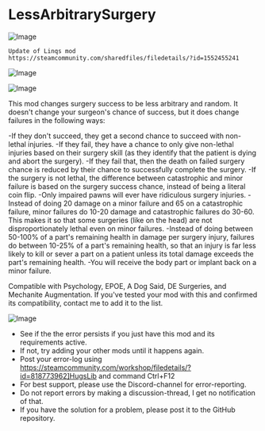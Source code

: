 # LessArbitrarySurgery

![Image](https://i.imgur.com/buuPQel.png)

    Update of Linqs mod
    https://steamcommunity.com/sharedfiles/filedetails/?id=1552455241

![Image](https://i.imgur.com/pufA0kM.png)

	
![Image](https://i.imgur.com/Z4GOv8H.png)


This mod changes surgery success to be less arbitrary and random. It doesn't change your surgeon's chance of success, but it does change failures in the following ways:
	
-If they don't succeed, they get a second chance to succeed with non-lethal injuries.
-If they fail, they have a chance to only give non-lethal injuries based on their surgery skill (as they identify that the patient is dying and abort the surgery).
-If they fail that, then the death on failed surgery chance is reduced by their chance to successfully complete the surgery.
-If the surgery is not lethal, the difference between catastrophic and minor failure is based on the surgery success chance, instead of being a literal coin flip.
-Only impaired pawns will ever have ridiculous surgery injuries.
-Instead of doing 20 damage on a minor failure and 65 on a catastrophic failure, minor failures do 10-20 damage and catastrophic failures do 30-60. This makes it so that some surgeries (like on the head) are not disproportionately lethal even on minor failures.
-Instead of doing between 50-100% of a part's remaining health in damage per surgery injury, failures do between 10-25% of a part's remaining health, so that an injury is far less likely to kill or sever a part on a patient unless its total damage exceeds the part's remaining health.
-You will receive the body part or implant back on a minor failure.

Compatible with Psychology, EPOE, A Dog Said, DE Surgeries, and Mechanite Augmentation. If you've tested your mod with this and confirmed its compatibility, contact me to add it to the list.


![Image](https://i.imgur.com/PwoNOj4.png)



-  See if the the error persists if you just have this mod and its requirements active.
-  If not, try adding your other mods until it happens again.
-  Post your error-log using https://steamcommunity.com/workshop/filedetails/?id=818773962]HugsLib and command Ctrl+F12
-  For best support, please use the Discord-channel for error-reporting.
-  Do not report errors by making a discussion-thread, I get no notification of that.
-  If you have the solution for a problem, please post it to the GitHub repository.



